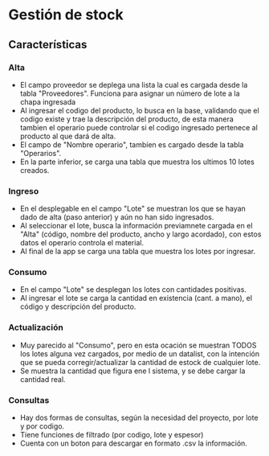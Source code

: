# Gestión de stock
## Características
### Alta
 - El campo proveedor se deplega una lista la cual es cargada desde la tabla "Proveedores". Funciona para asignar un número de lote a la chapa ingresada
 - Al ingresar el codigo del producto, lo busca en la  base, validando que el codigo existe y trae la descripción del producto, de esta manera tambien el operario puede controlar si el codigo ingresado pertenece al producto al que dará de alta.
 - El campo de "Nombre operario", tambíen es cargado desde la tabla "Operarios".
 - En la parte inferior, se carga una tabla que muestra los ultimos 10 lotes creados.
 ### Ingreso
 - En el desplegable en el campo "Lote" se muestran los que se hayan dado de alta (paso anterior) y aún no han sido ingresados.
 - Al seleccionar el lote, busca la información previamnete cargada en el "Alta" (código, nombre del producto, ancho y largo acordado), con estos datos el operario controla el material.
 - Al final de la app se carga una tabla que muestra los lotes por ingresar.
 ### Consumo
 - En el campo "Lote" se desplegan los lotes con cantidades positivas.
 - Al ingresar el lote se carga la cantidad en existencia (cant. a mano), el código y descripción del producto.
 ### Actualización
 - Muy parecido al "Consumo", pero en esta ocación se muestran TODOS los lotes alguna vez cargados, por medio de un datalist, con la intención que se pueda corregir/actualizar la cantidad de estock de cualquier lote.
 - Se muestra la cantidad que figura ene l sistema, y se debe cargar la cantidad real.
 ### Consultas
 - Hay dos formas de consultas, según la necesidad del proyecto, por lote y por codigo.
 - Tiene funciones de filtrado (por codigo, lote y espesor)
 - Cuenta con un boton para descargar en formato .csv la información.
